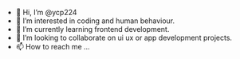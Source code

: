 - 👋 Hi, I’m @ycp224
- 👀 I’m interested in coding and human behaviour.
- 🌱 I’m currently learning frontend development.
- 💞️ I’m looking to collaborate on ui ux or app development projects.
- 📫 How to reach me ...

<!---
ycp224/ycp224 is a ✨ special ✨ repository because its `README.md` (this file) appears on your GitHub profile.
You can click the Preview link to take a look at your changes.
--->

